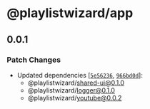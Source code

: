 # @playlistwizard/app

## 0.0.1

### Patch Changes

- Updated dependencies [[`5e56236`](https://github.com/suzuki3jp/PlaylistWizard/commit/5e5623690b31f94f6648eff9fd1b4c33c8f8678d), [`966bd0d`](https://github.com/suzuki3jp/PlaylistWizard/commit/966bd0ddb811f674384e9167d5a048fc379aba24)]:
  - @playlistwizard/shared-ui@0.1.0
  - @playlistwizard/logger@0.1.0
  - @playlistwizard/youtube@0.0.2
